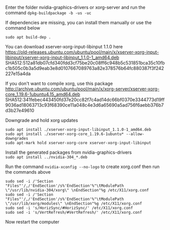 ﻿Enter the folder nvidia-graphics-drivers or xorg-server and run the command ```dpkg-buildpackage -b -us -uc```  

If dependencies are missing, you can install them manually or use the command below  
```
sudo apt build-dep .
```  


You can download xserver-xorg-input-libinput 1.1.0 here  
https://old-releases.ubuntu.com/ubuntu/pool/main/x/xserver-xorg-input-libinput/xserver-xorg-input-libinput_1.1.0-1_amd64.deb  
SHA512:512a81db07cfd340fdd3cf75be20c08ff6c948b5c531851bca35c10fbc1b505c0b3a5d9eab3e8d0107667089763a82e378576b64fc880387f3f242227e15a4da  

If you don't want to compile xorg, use this package  
http://archive.ubuntu.com/ubuntu/pool/main/x/xorg-server/xserver-xorg-core_1.19.6-1ubuntu4.15_amd64.deb  
SHA512:341febec443450fd37e20cc82f7c4ad14dc66bf0370e3344773d19ff9036ad18063713c93f68390ce11a048c4e3d6a65690a5ad756f6aebb376b7d3b27e49610  

Downgrade and hold xorg updates
```
sudo apt install ./xserver-xorg-input-libinput_1.1.0-1_amd64.deb
sudo apt install ./xserver-xorg-core_1.19.6-1ubuntu* --allow-downgrades
sudo apt-mark hold xserver-xorg-core xserver-xorg-input-libinput
```  

Install the generated packages from nvidia-graphics-drivers  
```sudo apt install ../nvidia-304_*.deb```  

Run the command ```nvidia-xconfig --no-logo``` to create xorg.conf then run the commands above 
```
sudo sed -i /'Section "Files"'/,/'EndSection'/s%'EndSection'%"\tModulePath \"/usr/lib/nvidia-304/xorg\" \nEndSection"%g /etc/X11/xorg.conf
sudo sed -i /'Section "Files"'/,/'EndSection'/s%'EndSection'%"\tModulePath \"/usr/lib/xorg/modules\" \nEndSection"%g /etc/X11/xorg.conf
sudo sed -i 's/HorizSync/#HorizSync/' /etc/X11/xorg.conf
sudo sed -i 's/VertRefresh/#VertRefresh/' /etc/X11/xorg.conf
```  
Now restart the computer  

